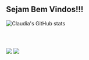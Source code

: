 ## Sejam Bem Vindos!!!

![Claudia's GitHub stats](https://github-readme-stats.vercel.app/api?username=ClaudiaKaty&theme=default&show_icons=true)

	
<div style="display: inline_block"><br>
  

  
  ##
 
<div> 
<a href="https://www.linkedin.com/in/cl%C3%A1udia-sousa-745a00204/" target="_blank"><img src="https://img.shields.io/badge/-LinkedIn-%230077B5?style=for-the-badge&logo=linkedin&logoColor=white" target="_blank"></a> 
<a href = "cl_sousa0@outlook.com"><img src="https://img.shields.io/badge/Microsoft_Outlook-0078D4?style=for-the-badge&logo=microsoft-outlook&logoColor=white"></a>
 

</div>
